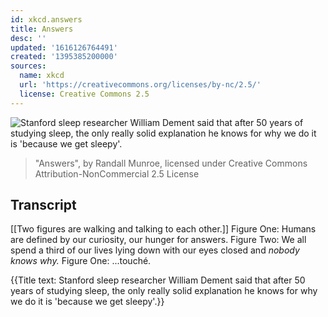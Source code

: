 ```yaml
---
id: xkcd.answers
title: Answers
desc: ''
updated: '1616126764491'
created: '1395385200000'
sources:
  name: xkcd
  url: 'https://creativecommons.org/licenses/by-nc/2.5/'
  license: Creative Commons 2.5
---
```

![Stanford sleep researcher William Dement said that after 50 years of studying sleep, the only really solid explanation he knows for why we do it is 'because we get sleepy'.](https://imgs.xkcd.com/comics/answers.png)
> "Answers", by Randall Munroe, licensed under Creative Commons Attribution-NonCommercial 2.5 License

## Transcript
[[Two figures are walking and talking to each other.]]
Figure One: Humans are defined by our curiosity, our hunger for answers.
Figure Two: We all spend a third of our lives lying down with our eyes closed and *nobody knows why.*
Figure One: ...touché.

{{Title text: Stanford sleep researcher William Dement said that after 50 years of studying sleep, the only really solid explanation he knows for why we do it is 'because we get sleepy'.}}
